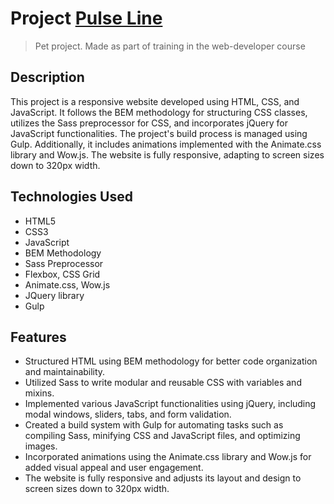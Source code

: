 # Project <a href="https://yuliiavoinarovska.github.io/pulse/" target="_blank">Pulse Line</a>  
>Pet project. Made as part of training in the web-developer course

## Description
This project is a responsive website developed using HTML, CSS, and JavaScript. It follows the BEM methodology for structuring CSS classes, utilizes the Sass preprocessor for CSS, and incorporates jQuery for JavaScript functionalities. The project's build process is managed using Gulp. Additionally, it includes animations implemented with the Animate.css library and Wow.js. The website is fully responsive, adapting to screen sizes down to 320px width.

## Technologies Used

- HTML5
- CSS3
- JavaScript
- BEM Methodology
- Sass Preprocessor
- Flexbox, CSS Grid
- Animate.css, Wow.js
- JQuery library
- Gulp
  
## Features

- Structured HTML using BEM methodology for better code organization and maintainability.
- Utilized Sass to write modular and reusable CSS with variables and mixins.
- Implemented various JavaScript functionalities using jQuery, including modal windows, sliders, tabs, and form validation.
- Created a build system with Gulp for automating tasks such as compiling Sass, minifying CSS and JavaScript files, and optimizing images.
- Incorporated animations using the Animate.css library and Wow.js for added visual appeal and user engagement.
- The website is fully responsive and adjusts its layout and design to screen sizes down to 320px width.
